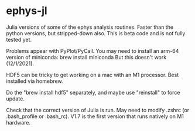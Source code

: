 # ephys-jl

Julia versions of some of the ephys analysis routines. Faster than the python versions, but
stripped-down also. This is beta code and is not fully tested yet.

Problems appear with PyPlot/PyCall. 
You may need to install an arm-64 version of miniconda:
brew install miniconda
But this doesn't work (12/1/2021). 


HDF5 can be tricky to get working on a mac with an M1 processor. Best installed via
homebrew. 

Do the "brew install hdf5" separately, and maybe use "reinstall" to force update.

Check that the correct version of Julia is run. May need to modify .zshrc (or .bash_profile or .bash_rc).
V1.7 is the first version that runs natively on M1 hardware.


